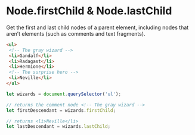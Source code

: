 # Node.firstChild & Node.lastChild

Get the first and last child nodes of a parent element, including nodes that aren’t elements (such as comments and text fragments).

```html
<ul>
 <!-- The gray wizard -->
 <li>Gandalf</li>
 <li>Radagast</li>
 <li>Hermione</li>
 <!-- The surprise hero -->
 <li>Neville</li>
</ul>
```

```js
let wizards = document.querySelector('ul');

// returns the comment node <!-- The gray wizard -->
let firstDescendant = wizards.firstChild;

// returns <li>Neville</li>
let lastDescendant = wizards.lastChild;
```

